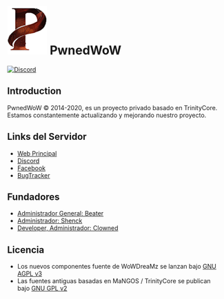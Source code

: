 # ![logo](https://github.com/ClownedDev/Project-DreaMz/blob/master/pwned.png) PwnedWoW

[![Discord](https://img.shields.io/discord/681334031396110370.svg)](https://discord.gg/pdPqY4v "Our community hub on Discord")

## Introduction

PwnedWoW © 2014-2020, es un proyecto privado basado en TrinityCore. 
Estamos constantemente actualizando y mejorando nuestro proyecto.


## Links del Servidor

- [Web Principal](https://www.pwnedwow.com/)
- [Discord](https://discord.gg/pdPqY4v)
- [Facebook](https://www.facebook.com/pwnedserver/)
- [BugTracker](https://www.pwnedwow.com/bugtracker/)

## Fundadores

- [Administrador General: Beater](https://www.facebook.com/leo.leytes.5)
- [Administrador: Shenck](https://www.facebook.com/amir.palaciosortega)
- [Developer, Administrador: Clowned](https://www.facebook.com/terryseytu)

## Licencia

- Los nuevos componentes fuente de WoWDreaMz se lanzan bajo [GNU AGPL v3](https://github.com/ClownedDev/Project-DreaMz/blob/master/LICENSE-AGPL3)
- Las fuentes antiguas basadas en MaNGOS / TrinityCore se publican bajo [GNU GPL v2](https://github.com/ClownedDev/Project-DreaMz/blob/master/LICENSE-GPL2)
